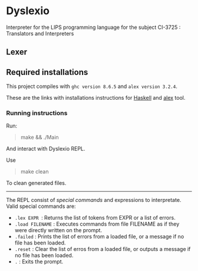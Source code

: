 # Dyslexio

Interpreter for the LIPS programming language for the subject CI-3725 : Translators and Interpreters

## Lexer

## Required installations

This project compiles with ```ghc version 8.6.5``` and ```alex version 3.2.4```.

These are the links with installations instructions for [Haskell](https://www.haskell.org/downloads/) and [alex](https://www.haskell.org/alex/) tool.

### Running instructions

Run: 

> make && ./Main

And interact with Dyslexio REPL. 

Use

> make clean

To clean generated files.

---

The REPL consist of *special commands* and expressions to interpretate. Valid special commands are: 

* ```.lex EXPR ```: Returns the list of tokens from EXPR or a list of errors.
* ```.load FILENAME``` : Executes commands from file FILENAME as if they were directly written on the prompt.
* ```.failed``` : Prints the list of errors from a loaded file, or a message if no file has been loaded.
* ```.reset``` : Clear the list of erros from a loaded file, or outputs a message if no file has been loaded.
* ```.``` : Exits the prompt.
